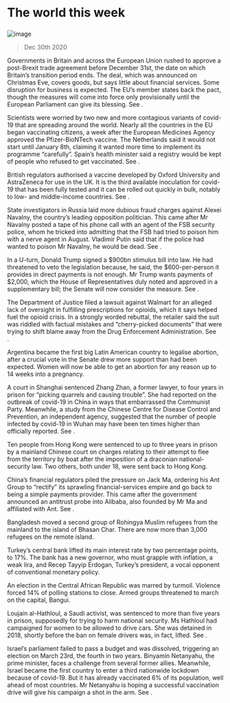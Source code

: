 ###### 

# The world this week 

#####  

![image](images/20210102_WWP501.jpg) 

> Dec 30th 2020 


Governments in Britain and across the European Union rushed to approve a post-Brexit trade agreement before December 31st, the date on which Britain’s transition period ends. The deal, which was announced on Christmas Eve, covers goods, but says little about financial services. Some disruption for business is expected. The EU’s member states back the pact, though the measures will come into force only provisionally until the European Parliament can give its blessing. See .



Scientists were worried by two new and more contagious variants of covid-19 that are spreading around the world. Nearly all the countries in the EU began vaccinating citizens, a week after the European Medicines Agency approved the Pfizer-BioNTech vaccine. The Netherlands said it would not start until January 8th, claiming it wanted more time to implement its programme “carefully”. Spain’s health minister said a registry would be kept of people who refused to get vaccinated. See .


British regulators authorised a vaccine developed by Oxford University and AstraZeneca for use in the UK. It is the third available inoculation for covid-19 that has been fully tested and it can be rolled out quickly in bulk, notably to low- and middle-income countries. See .


State investigators in Russia laid more dubious fraud charges against Alexei Navalny, the country’s leading opposition politician. This came after Mr Navalny posted a tape of his phone call with an agent of the FSB security police, whom he tricked into admitting that the FSB had tried to poison him with a nerve agent in August. Vladimir Putin said that if the police had wanted to poison Mr Navalny, he would be dead. See .


In a U-turn, Donald Trump signed a $900bn stimulus bill into law. He had threatened to veto the legislation because, he said, the $600-per-person it provides in direct payments is not enough. Mr Trump wants payments of $2,000, which the House of Representatives duly noted and approved in a supplementary bill; the Senate will now consider the measure. See .


The Department of Justice filed a lawsuit against Walmart for an alleged lack of oversight in fulfilling prescriptions for opioids, which it says helped fuel the opioid crisis. In a strongly worded rebuttal, the retailer said the suit was riddled with factual mistakes and “cherry-picked documents” that were trying to shift blame away from the Drug Enforcement Administration. See . 


Argentina became the first big Latin American country to legalise abortion, after a crucial vote in the Senate drew more support than had been expected. Women will now be able to get an abortion for any reason up to 14 weeks into a pregnancy.


A court in Shanghai sentenced Zhang Zhan, a former lawyer, to four years in prison for “picking quarrels and causing trouble”. She had reported on the outbreak of covid-19 in China in ways that embarrassed the Communist Party. Meanwhile, a study from the Chinese Centre for Disease Control and Prevention, an independent agency, suggested that the number of people infected by covid-19 in Wuhan may have been ten times higher than officially reported. See .


Ten people from Hong Kong were sentenced to up to three years in prison by a mainland Chinese court on charges relating to their attempt to flee from the territory by boat after the imposition of a draconian national-security law. Two others, both under 18, were sent back to Hong Kong.


China’s financial regulators piled the pressure on Jack Ma, ordering his Ant Group to “rectify” its sprawling financial-services empire and go back to being a simple payments provider. This came after the government announced an antitrust probe into Alibaba, also founded by Mr Ma and affiliated with Ant. See .


Bangladesh moved a second group of Rohingya Muslim refugees from the mainland to the island of Bhasan Char. There are now more than 3,000 refugees on the remote island.


Turkey’s central bank lifted its main interest rate by two percentage points, to 17%. The bank has a new governor, who must grapple with inflation, a weak lira, and Recep Tayyip Erdogan, Turkey’s president, a vocal opponent of conventional monetary policy.


An election in the Central African Republic was marred by turmoil. Violence forced 14% of polling stations to close. Armed groups threatened to march on the capital, Bangui.


Loujain al-Hathloul, a Saudi activist, was sentenced to more than five years in prison, supposedly for trying to harm national security. Ms Hathloul had campaigned for women to be allowed to drive cars. She was detained in 2018, shortly before the ban on female drivers was, in fact, lifted. See .


Israel’s parliament failed to pass a budget and was dissolved, triggering an election on March 23rd, the fourth in two years. Binyamin Netanyahu, the prime minister, faces a challenge from several former allies. Meanwhile, Israel became the first country to enter a third nationwide lockdown because of covid-19. But it has already vaccinated 6% of its population, well ahead of most countries. Mr Netanyahu is hoping a successful vaccination drive will give his campaign a shot in the arm. See .

